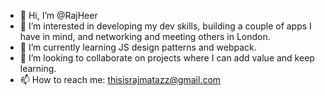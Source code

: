 - 👋 Hi, I’m @RajHeer
- 👀 I’m interested in developing my dev skills, building a couple of apps I have in mind, and networking and meeting others in London.
- 🌱 I’m currently learning JS design patterns and webpack.
- 💞️ I’m looking to collaborate on projects where I can add value and keep learning. 
- 📫 How to reach me: thisisrajmatazz@gmail.com

<!---
RajHeer/RajHeer is a ✨ special ✨ repository because its `README.md` (this file) appears on your GitHub profile.
You can click the Preview link to take a look at your changes.
--->
